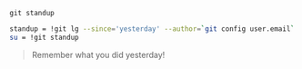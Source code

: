 `git standup`

```bash
standup = !git lg --since='yesterday' --author=`git config user.email`
su = !git standup
```

> Remember what you did yesterday!
